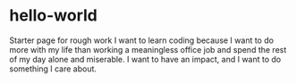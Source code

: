 # hello-world
Starter page for rough work
I want to learn coding because I want to do more with my life than working a meaningless office job and spend the rest of my day alone and miserable. I want to have an impact, and I want to do something I care about.
